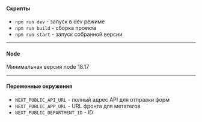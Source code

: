 #### Скрипты

-   `npm run dev` - запуск в dev режиме
-   `npm run build` - сборка проекта
-   `npm run start` - запуск собранной версии

---

#### Node

Минимальная версия node 18.17

---

#### Переменные окружения

-   `NEXT_PUBLIC_API_URL` - полный адрес API для отправки форм
-   `NEXT_PUBLIC_APP_URL` - URL фронта для метатегов
-   `NEXT_PUBLIC_DEPARTMENT_ID` - ID
